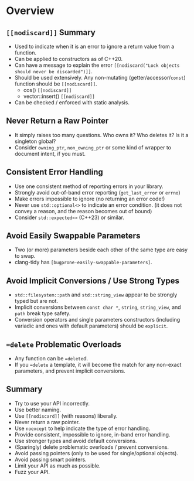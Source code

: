 # Overview

## `[[nodiscard]]` Summary

- Used to indicate when it is an error to ignore a return value from a function.
- Can be applied to constructors as of C++20.
- Can have a message to explain the error `[[nodiscard("Lock objects should never be discarded")]]`.
- Should be used extensively. Any non-mutating (getter/accessor/`const`) function should be `[[nodiscard]]`.
  - cos() `[[nodiscard]]`
  - vector::insert() `[[nodiscard]]`
- Can be checked / enforced with static analysis.

## Never Return a Raw Pointer

- It simply raises too many questions. Who owns it? Who deletes it? Is it a singleton global?
- Consider `owning_ptr`, `non_owning_ptr` or some kind of wrapper to document intent, if you must.

## Consistent Error Handling

- Use one consistent method of reporting errors in your library.
- Strongly avoid out-of-band error reporting (`get_last_error` or `errno`)
- Make errors impossible to ignore (no returning an error code!)
- Never use `std::optional<>` to indicate an error condition. (it does not convey a reason, and the reason becomes out of bound)
- Consider `std::expected<>` (C++23) or similar.

## Avoid Easily Swappable Parameters

- Two (or more) parameters beside each other of the same type are easy to swap.
- clang-tidy has `[bugprone-easily-swappable-parameters]`.

## Avoid Implicit Conversions / Use Strong Types

- `std::filesystem::path` and `std::string_view` appear to be strongly typed but are not.
- Implicit conversions between `const char *`, `string`, `string_view`, and `path` break type safety.
- Conversion operators and single parameters constructors (including variadic and ones with default parameters) should be `explicit`.

## `=delete` Problematic Overloads

- Any function can be `=delete`d.
- If you `=delete` a template, it will become the match for any non-exact parameters, and prevent implicit conversions.

## Summary

- Try to use your API incorrectly.
- Use better naming.
- Use `[[nodiscard]]` (with reasons) liberally.
- Never return a raw pointer.
- Use `noexcept` to help indicate the type of error handling.
- Provide consistent, impossible to ignore, in-band error handling.
- Use stronger types and avoid default conversions.
- (Sparingly) delete problematic overloads / prevent conversions.
- Avoid passing pointers (only to be used for single/optional objects).
- Avoid passing smart pointers.
- Limit your API as much as possible.
- Fuzz your API.

